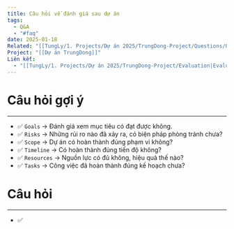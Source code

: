 ```yaml
---
title: Câu hỏi về đánh giá sau dự án
tags:
  - Q&A
  - "#faq"
date: 2025-01-18
Related: "[[TungLy/1. Projects/Dự án 2025/TrungDong-Project/Questions/Question]]"
Project: "[[Dự án TrungDong]]"
Liên kết:
  - "[[TungLy/1. Projects/Dự án 2025/TrungDong-Project/Evaluation|Evaluation]]"
---
```

# Câu hỏi gợi ý
---
- ✅ `Goals` → Đánh giá xem mục tiêu có đạt được không.
- ✅ `Risks` → Những rủi ro nào đã xảy ra, có biện pháp phòng tránh chưa?
- ✅ `Scope` → Dự án có hoàn thành đúng phạm vi không?
- ✅ `Timeline` → Có hoàn thành đúng tiến độ không?
- ✅ `Resources` → Nguồn lực có đủ không, hiệu quả thế nào?
- ✅ `Tasks` → Công việc đã hoàn thành đúng kế hoạch chưa?

# Câu hỏi
---
- ✅ 